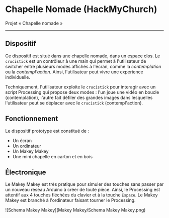 # Chapelle Nomade (HackMyChurch)
Projet « Chapelle nomade »

---

## Dispositif

Ce dispositif est situé dans une chapelle nomade, dans un espace clos. Le `crucistick` est un contrôleur à une main qui permet à l'utilisateur de switcher entre plusieurs modes affichés à l'écran, comme la *contemplation* ou la *contempl'action*. Ainsi, l'utilisateur peut vivre une expérience individuelle.

Techniquement, l'utilisateur exploite le `crucistick` pour interagir avec un script Processing qui propose deux modes : l'un joue une vidéo en boucle (contemplation), l'autre fait défiler des grandes images dans lesquelles l'utilisateur peut se déplacer avec le `crucistick` (contempl'action).

## Fonctionnement

Le dispositif prototype est constitué de :

* Un écran
* Un ordinateur
* Un Makey Makey
* Une mini chapelle en carton et en bois

## Électronique

Le Makey Makey est très pratique pour simuler des touches sans passer par un nouveau réseau Arduino à créer de toute pièce. Ainsi, le Processing est attentif aux 4 touches fléchées du clavier et à la touche `Espace`. Le Makey Makey est branché à l'ordinateur faisant tourner le Processing.

![Schema Makey Makey](Makey Makey/Schema Makey Makey.png)
